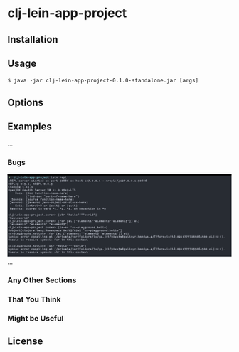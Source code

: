 # clj-lein-app-project

## Installation

## Usage

    $ java -jar clj-lein-app-project-0.1.0-standalone.jar [args]

## Options

## Examples

...

### Bugs
![lein-repl-error](lein-repl-error.png)
...

### Any Other Sections
### That You Think
### Might be Useful

## License

